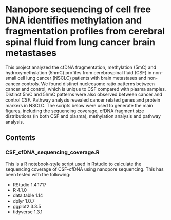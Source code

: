 # Nanopore sequencing of cell free DNA identifies methylation and fragmentation profiles from cerebral spinal fluid from lung cancer brain metastases 

This project analyzed the cfDNA fragmentation, methylation (5mC) and hydroxymethylation (5hmC) profiles from cerebrospinal fluid (CSF) in non-small cell lung cancer (NSCLC) patients with brain metastases and non-cancer controls. We found distinct nucleosome ratio patterns between cancer and control, which is unique to CSF compared with plasma samples. Distinct 5mC and 5hmC patterns were also observed between cancer and control CSF. Pathway analysis revealed cancer related genes and protein markers in NSCLC. The scripts below were used to generate the main figures, including the sequencing coverage, cfDNA fragment size distributions (in both CSF and plasma), methylation analysis and pathway analysis. 

## Contents
### CSF_cfDNA_sequencing_coverage.R 
This is a R notebook-style script used in Rstudio to calculate the sequencing coverage of CSF-cfDNA using nanopore sequencing. This has been tested with the following:
* RStudio 1.4.1717
* R 4.1.0
* data.table 1.14
* dplyr 1.0.7
* ggplot2 3.3.5
* tidyverse 1.3.1
